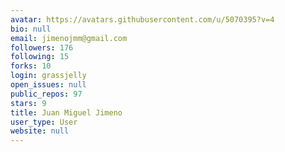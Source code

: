 ```yaml
---
avatar: https://avatars.githubusercontent.com/u/5070395?v=4
bio: null
email: jimenojmm@gmail.com
followers: 176
following: 15
forks: 10
login: grassjelly
open_issues: null
public_repos: 97
stars: 9
title: Juan Miguel Jimeno
user_type: User
website: null
---
```

